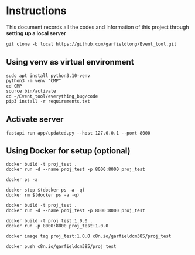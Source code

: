 # Instructions
This document records all the codes and information of this project through **setting up a local server**

```
git clone -b local https://github.com/garfieldtong/Event_tool.git
```

## Using venv as virtual environment
```
sudo apt install python3.10-venv
python3 -m venv "CMP"
cd CMP
source bin/activate
cd ~/Event_tool/everything_bug/code
pip3 install -r requirements.txt
```

## Activate server
```
fastapi run app/updated.py --host 127.0.0.1 --port 8000
```

## Using Docker for setup (optional)
```
docker build -t proj_test .
docker run -d --name proj_test -p 8000:8000 proj_test

docker ps -a

docker stop $(docker ps -a -q)
docker rm $(docker ps -a -q)

docker build -t proj_test .
docker run -d --name proj_test -p 8000:8000 proj_test

docker build -t proj_test:1.0.0 .
docker run -p 8000:8000 proj_test:1.0.0

docker image tag proj_test:1.0.0 c8n.io/garfieldcm385/proj_test

docker push c8n.io/garfieldcm385/proj_test
```




